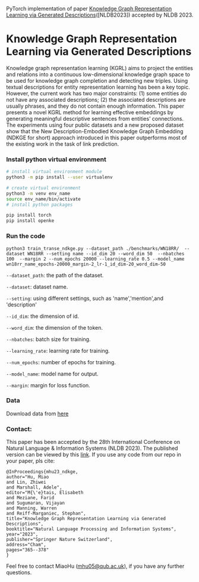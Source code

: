 PyTorch implementation of paper [Knowledge Graph Representation Learning via Generated Descriptions](https://pure.qub.ac.uk/en/publications/knowledge-graph-representation-learning-via-generated-description)([NLDB2023]) accepted by NLDB 2023.
# Knowledge Graph Representation Learning via Generated Descriptions
Knowledge graph representation learning (KGRL) aims to project the entities and relations into a continuous low-dimensional knowledge graph space to be used for knowledge graph completion and detecting new triples. Using textual descriptions for entity representation learning has been a key topic. However, the current work has two major constraints: (1) some entities do not have any associated descriptions; (2) the associated descriptions are usually phrases, and they do not contain enough information. This paper presents a novel KGRL method for learning effective embeddings by generating meaningful descriptive sentences from entities’ connections. The experiments using four public datasets and a new proposed dataset show that the New Description-Embodied Knowledge Graph Embedding (NDKGE for short) approach introduced in this paper outperforms most of the existing work in the task of link prediction.

### Install python virtual environment

```bash
# install virtual environment module
python3 -m pip install --user virtualenv

# create virtual environment
python3 -m venv env_name
source env_name/bin/activate
# install python packages

pip install torch
pip install openke

```

### Run the code


```
python3 train_transe_ndkge.py --dataset_path ./benchmarks/WN18RR/  --dataset WN18RR --setting name --id_dim 20 --word_dim 50  --nbatches 100  --margin 2 --num_epochs 20000 --learning_rate 0.5 --model_name wn18rr_name_epochs-20000_margin-2_lr-1_id_dim-20_word_dim-50
```

`--dataset_path`: the path of the dataset.
 
 `--dataset`: dataset name.
 
 `--setting`: using different settings, such as 'name','mention',and 'description'

  `--id_dim`: the dimension of id.
  
  `--word_dim`: the dimension of the token.
  
  `--nbatches`: batch size for training.
  
  `--learning_rate`: learning rate for training.
  
  `--num_epochs`: number of epochs for training.
  
  `--model_name`: model name for output.
  
  `--margin`: margin for loss function.
   

### Data
Download data from [here](https://qubstudentcloud-my.sharepoint.com/:f:/g/personal/40305887_ads_qub_ac_uk/En2kzLSxom1IuOdqQPMi6voBg9SdIATfIhmOFSlTEM-Wug?e=6q95GY)
### Contact:
This paper has been accepted by the 28th International Conference on Natural Language & Information Systems (NLDB 2023). The published version can be viewed by this [link](https://pure.qub.ac.uk/en/publications/knowledge-graph-representation-learning-via-generated-description). If you use any code from our repo in your paper, pls cite:
```buildoutcfg
@InProceedings{mhu23_ndkge,
author="Hu, Miao
and Lin, Zhiwei
and Marshall, Adele",
editor="M{\'e}tais, Elisabeth
and Meziane, Farid
and Sugumaran, Vijayan
and Manning, Warren
and Reiff-Marganiec, Stephan",
title="Knowledge Graph Representation Learning via Generated Descriptions",
booktitle="Natural Language Processing and Information Systems",
year="2023",
publisher="Springer Nature Switzerland",
address="Cham",
pages="365--378"
}
```

Feel free to contact MiaoHu ([mhu05@qub.ac.uk](mhu05@qub.ac.uk)),  if you have any further questions.
